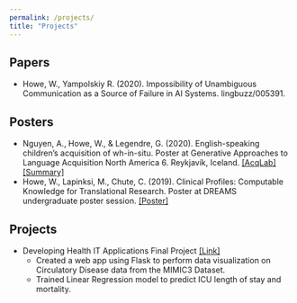 ```yaml
---
permalink: /projects/
title: "Projects"
--- 
```

## Papers
  - Howe, W., Yampolskiy R. (2020). Impossibility of Unambiguous Communication as a Source of Failure in AI Systems. lingbuzz/005391.
  
## Posters
 - Nguyen, A., Howe, W., & Legendre, G. (2020). English-speaking children’s acquisition of wh-in-situ.
 Poster at Generative Approaches to Language Acquisition North America 6. Reykjavík, Iceland. [ \[AcqLab\] ](https://sites.krieger.jhu.edu/acqlab/) [ \[Summary\] ](/../assets/summer_research.pdf)
 - Howe, W., Lapinksi, M., Chute, C. (2019). Clinical Profiles: Computable Knowledge for Translational Research.
 Poster at DREAMS undergraduate poster session. [ \[Poster\] ](/../assets/Clinical_Profiles_Poster.pdf)

## Projects
 - Developing Health IT Applications Final Project  [\[Link\] ](http://yxycindy.pythonanywhere.com)
      - Created a web app using Flask to perform data visualization on Circulatory Disease data from the MIMIC3 Dataset.
      - Trained Linear Regression model to predict ICU length of stay and mortality.
